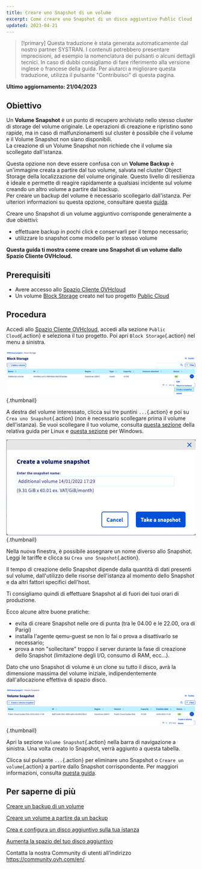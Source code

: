 ```yaml
---
title: Creare uno Snapshot di un volume
excerpt: Come creare uno Snapshot di un disco aggiuntivo Public Cloud
updated: 2023-04-21
---
```


> [!primary]
> Questa traduzione è stata generata automaticamente dal nostro partner SYSTRAN. I contenuti potrebbero presentare imprecisioni, ad esempio la nomenclatura dei pulsanti o alcuni dettagli tecnici. In caso di dubbi consigliamo di fare riferimento alla versione inglese o francese della guida. Per aiutarci a migliorare questa traduzione, utilizza il pulsante "Contribuisci" di questa pagina.
>

**Ultimo aggiornamento: 21/04/2023**

## Obiettivo

Un **Volume Snapshot** è un punto di recupero archiviato nello stesso cluster di storage del volume originale. Le operazioni di creazione e ripristino sono rapide, ma in caso di malfunzionamenti sul cluster è possibile che il volume e il Volume Snapshot non siano disponibili.<br>
La creazione di un Volume Snapshot non richiede che il volume sia scollegato dall'istanza.

Questa opzione non deve essere confusa con un **Volume Backup** è un'immagine creata a partire dal tuo volume, salvata nel cluster Object Storage della localizzazione del volume originale.
Questo livello di resilienza è ideale e permette di reagire rapidamente a qualsiasi incidente sul volume creando un altro volume a partire dal backup.<br>
Per creare un backup del volume è necessario scollegarlo dall'istanza. Per ulteriori informazioni su questa opzione, consultare questa [guida](/pages/public_cloud/compute/volume-backup).

Creare uno Snapshot di un volume aggiuntivo corrisponde generalmente a due obiettivi:

- effettuare backup in pochi click e conservarli per il tempo necessario;
- utilizzare lo snapshot come modello per lo stesso volume

**Questa guida ti mostra come creare uno Snapshot di un volume dallo Spazio Cliente OVHcloud.**

## Prerequisiti

- Avere accesso allo [Spazio Cliente OVHcloud](https://www.ovh.com/auth/?action=gotomanager&from=https://www.ovh.it/&ovhSubsidiary=it)
- Un volume [Block Storage](/pages/public_cloud/compute/create_and_configure_an_additional_disk_on_an_instance) creato nel tuo progetto [Public Cloud](https://www.ovhcloud.com/it/public-cloud/)

## Procedura

Accedi allo [Spazio Cliente OVHcloud](https://www.ovh.com/auth/?action=gotomanager&from=https://www.ovh.it/&ovhSubsidiary=it), accedi alla sezione `Public Cloud`{.action} e seleziona il tuo progetto. Poi apri `Block Storage`{.action} nel menu a sinistra.

![Volume Snapshot](images/volume_snapshot01.png){.thumbnail}

A destra del volume interessato, clicca sui tre puntini `...`{.action} e poi su `Crea uno Snapshot`{.action} (non è necessario scollegare prima il volume dell'istanza). Se vuoi scollegare il tuo volume, consulta [questa sezione](/pages/public_cloud/compute/create_and_configure_an_additional_disk_on_an_instance#con-linux_1) della relativa guida per Linux e [questa sezione](/pages/public_cloud/compute/create_and_configure_an_additional_disk_on_an_instance#con-windows_1) per Windows.

![Volume Snapshot](images/volume_snapshot02.png){.thumbnail}

Nella nuova finestra, è possibile assegnare un nome diverso allo Snapshot. Leggi le tariffe e clicca su `Crea uno Snapshot`{.action}.

Il tempo di creazione dello Snapshot dipende dalla quantità di dati presenti sul volume, dall'utilizzo delle risorse dell'istanza al momento dello Snapshot e da altri fattori specifici dell'host.

Ti consigliamo quindi di effettuare Snapshot al di fuori dei tuoi orari di produzione.

Ecco alcune altre buone pratiche:

- evita di creare Snapshot nelle ore di punta (tra le 04.00 e le 22.00, ora di Parigi)
- installa l'agente qemu-guest se non lo fai o prova a disattivarlo se necessario;
- prova a non "sollecitare" troppo il server durante la fase di creazione dello Snapshot (limitazione degli I/O, consumo di RAM, ecc...).

Dato che uno Snapshot di volume è un clone su tutto il disco, avrà la dimensione massima del volume iniziale, indipendentemente dall'allocazione effettiva di spazio disco.

![Volume Snapshot](images/volume_snapshot03.png){.thumbnail}

Apri la sezione `Volume Snapshot`{.action} nella barra di navigazione a sinistra. Una volta creato lo Snapshot, verrà aggiunto a questa tabella.

Clicca sul pulsante `...`{.action} per eliminare uno Snapshot o `Creare un volume`{.action} a partire dallo Snapshot corrispondente. Per maggiori informazioni, consulta [questa guida](/pages/public_cloud/compute/create-volume-from-snapshot).

## Per saperne di più

[Creare un backup di un volume](/pages/public_cloud/compute/volume-backup)

[Creare un volume a partire da un backup](/pages/public_cloud/compute/create-volume-from-snapshot)

[Crea e configura un disco aggiuntivo sulla tua istanza](/pages/public_cloud/compute/create_and_configure_an_additional_disk_on_an_instance)

[Aumenta la spazio del tuo disco aggiuntivo](/pages/public_cloud/compute/increase_the_size_of_an_additional_disk)

Contatta la nostra Community di utenti all’indirizzo <https://community.ovh.com/en/>.